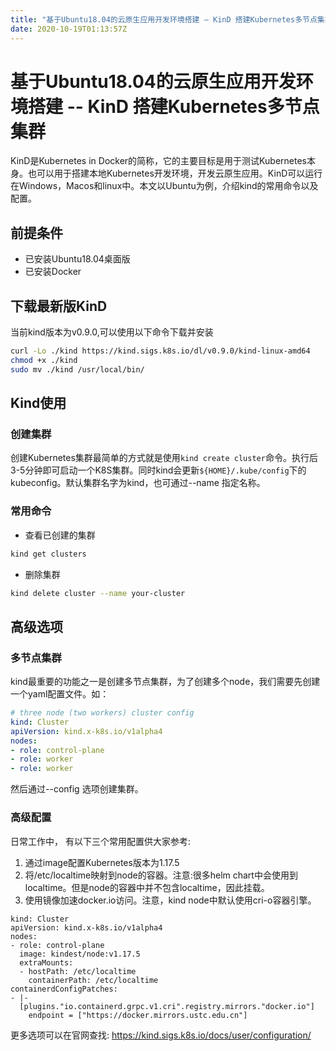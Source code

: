```yaml
---
title: "基于Ubuntu18.04的云原生应用开发环境搭建 – KinD 搭建Kubernetes多节点集群"
date: 2020-10-19T01:13:57Z
---
```


# 基于Ubuntu18.04的云原生应用开发环境搭建 -- KinD 搭建Kubernetes多节点集群

KinD是Kubernetes in Docker的简称，它的主要目标是用于测试Kubernetes本身。也可以用于搭建本地Kubernetes开发环境，开发云原生应用。KinD可以运行在Windows，Macos和linux中。本文以Ubuntu为例，介绍kind的常用命令以及配置。

## 前提条件

- 已安装Ubuntu18.04桌面版
- 已安装Docker

## 下载最新版KinD

当前kind版本为v0.9.0,可以使用以下命令下载并安装

```bash
curl -Lo ./kind https://kind.sigs.k8s.io/dl/v0.9.0/kind-linux-amd64
chmod +x ./kind
sudo mv ./kind /usr/local/bin/
```

## Kind使用

### 创建集群

创建Kubernetes集群最简单的方式就是使用`kind create cluster`命令。执行后3-5分钟即可启动一个K8S集群。同时kind会更新`${HOME}/.kube/config`下的kubeconfig。默认集群名字为kind，也可通过--name 指定名称。

### 常用命令

- 查看已创建的集群

```bash
kind get clusters
```

- 删除集群

```bash
kind delete cluster --name your-cluster
```

## 高级选项

### 多节点集群

kind最重要的功能之一是创建多节点集群，为了创建多个node，我们需要先创建一个yaml配置文件。如：

```yaml
# three node (two workers) cluster config
kind: Cluster
apiVersion: kind.x-k8s.io/v1alpha4
nodes:
- role: control-plane
- role: worker
- role: worker
```
然后通过--config 选项创建集群。

### 高级配置

日常工作中， 有以下三个常用配置供大家参考:
1. 通过image配置Kubernetes版本为1.17.5
2. 将/etc/localtime映射到node的容器。注意:很多helm chart中会使用到localtime。但是node的容器中并不包含localtime，因此挂载。
3. 使用镜像加速docker.io访问。注意，kind node中默认使用cri-o容器引擎。

```
kind: Cluster
apiVersion: kind.x-k8s.io/v1alpha4
nodes:
- role: control-plane
  image: kindest/node:v1.17.5
  extraMounts:
  - hostPath: /etc/localtime
    containerPath: /etc/localtime
containerdConfigPatches:
- |-
  [plugins."io.containerd.grpc.v1.cri".registry.mirrors."docker.io"]
    endpoint = ["https://docker.mirrors.ustc.edu.cn"]
```
更多选项可以在官网查找:
https://kind.sigs.k8s.io/docs/user/configuration/
